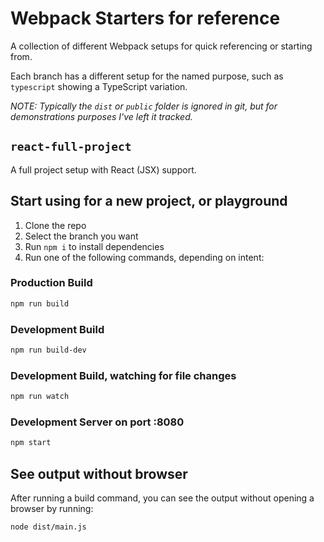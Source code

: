 # Webpack Starters for reference

A collection of different Webpack setups for quick referencing or starting from.

Each branch has a different setup for the named purpose, such as `typescript` showing a TypeScript variation.

_NOTE: Typically the `dist` or `public` folder is ignored in git, but for demonstrations purposes I've left it tracked._

## `react-full-project`

A full project setup with React (JSX) support.

## Start using for a new project, or playground

1. Clone the repo
2. Select the branch you want
3. Run `npm i` to install dependencies
4. Run one of the following commands, depending on intent:

### Production Build

```bash
npm run build
```

### Development Build

```bash
npm run build-dev
```

### Development Build, watching for file changes

```bash
npm run watch
```

### Development Server on port :8080

```bash
npm start
```

## See output without browser

After running a build command, you can see the output without opening a browser by running:

```bash
node dist/main.js
```
